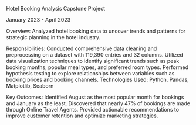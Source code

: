 Hotel Booking Analysis Capstone Project

January 2023 - April 2023

Overview: Analyzed hotel booking data to uncover trends and patterns for strategic planning in the hotel industry.

Responsibilities:
Conducted comprehensive data cleaning and preprocessing on a dataset with 119,390 entries and 32 columns.
Utilized data visualization techniques to identify significant trends such as peak booking months, popular meal types, and preferred room types.
Performed hypothesis testing to explore relationships between variables such as booking prices and booking channels.
Technologies Used: Python, Pandas, Matplotlib, Seaborn

Key Outcomes:
Identified August as the most popular month for bookings and January as the least.
Discovered that nearly 47% of bookings are made through Online Travel Agents.
Provided actionable recommendations to improve customer retention and optimize marketing strategies.
